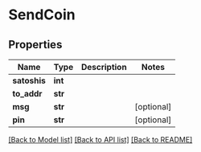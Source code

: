 # SendCoin

## Properties
Name | Type | Description | Notes
------------ | ------------- | ------------- | -------------
**satoshis** | **int** |  | 
**to_addr** | **str** |  | 
**msg** | **str** |  | [optional] 
**pin** | **str** |  | [optional] 

[[Back to Model list]](../README.md#documentation-for-models) [[Back to API list]](../README.md#documentation-for-api-endpoints) [[Back to README]](../README.md)


